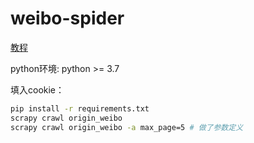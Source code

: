 # weibo-spider

[教程](https://scrapy-cookbook.readthedocs.io/zh_CN/latest/scrapy-01.html)

python环境: python >= 3.7

填入cookie：
```bash
pip install -r requirements.txt
scrapy crawl origin_weibo 
scrapy crawl origin_weibo -a max_page=5 # 做了参数定义
```
